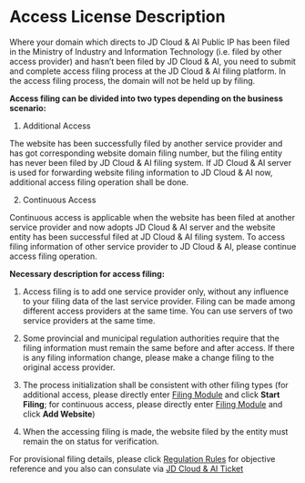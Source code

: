 # Access License Description

Where your domain which directs to JD Cloud & AI Public IP has been filed in the Ministry of Industry and Information Technology (i.e. filed by other access provider) and hasn’t been filed by JD Cloud & AI, you need to submit and complete access filing process at the JD Cloud & AI filing platform. In the access filing process, the domain will not be held up by filing.

**Access filing can be divided into two types depending on the business scenario:**

1. Additional Access

The website has been successfully filed by another service provider and has got corresponding website domain filing number, but the filing entity has never been filed by JD Cloud & AI filing system. If JD Cloud & AI server is used for forwarding website filing information to JD Cloud & AI now, additional access filing operation shall be done.

2. Continuous Access

Continuous access is applicable when the website has been filed at another service provider and now adopts JD Cloud & AI server and the website entity has been successful filed at JD Cloud & AI filing system. To access filing information of other service provider to JD Cloud & AI, please continue access filing operation. 

**Necessary description for access filing:**

1. Access filing is to add one service provider only, without any influence to your filing data of the last service provider. Filing can be made among different access providers at the same time. You can use servers of two service providers at the same time.

2. Some provincial and municipal regulation authorities require that the filing information must remain the same before and after access. If there is any filing information change, please make a change filing to the original access provider.

3. The process initialization shall be consistent with other filing types (for additional access, please directly enter [Filing Module](https://record-console.jdcloud.com/) and click **Start Filing**; for continuous access, please directly enter [Filing Module](https://record-console.jdcloud.com/) and click **Add Website**)

4. When the accessing filing is made, the website filed by the entity must remain the on status for verification.

For provisional filing details, please click [Regulation Rules](https://docs.jdcloud.com/en/icp-license-service/anhui) for objective reference and you also can consulate via [JD Cloud & AI Ticket](https://ticket.jdcloud.com/myorder/submit)